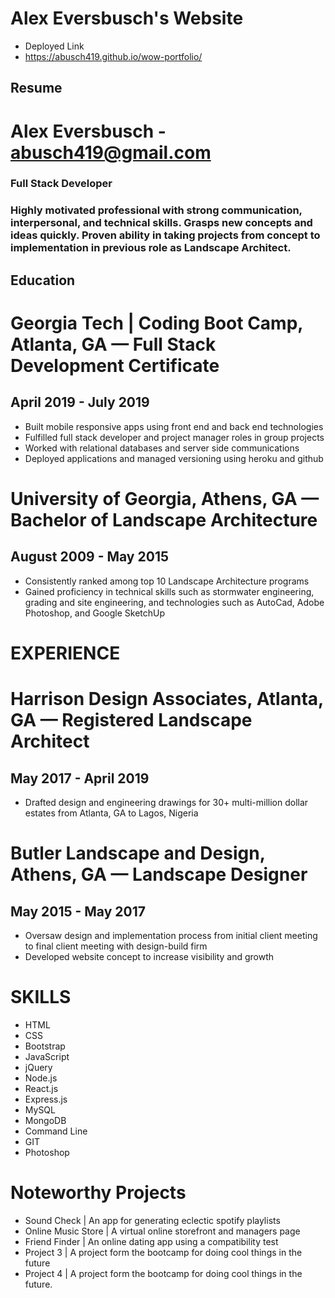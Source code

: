 # Alex Eversbusch's Website

* Deployed Link
* https://abusch419.github.io/wow-portfolio/


## Resume

# Alex Eversbusch - abusch419@gmail.com
### Full Stack Developer 
### Highly motivated professional with strong communication, interpersonal, and technical skills. Grasps new concepts and ideas quickly. Proven ability in taking projects from concept to implementation in previous role as Landscape Architect.

## Education 

# Georgia Tech | Coding Boot Camp, Atlanta, GA — Full Stack Development Certificate
## April 2019 - July 2019
* Built mobile responsive apps using front end and back end technologies 
* Fulfilled full stack developer and project manager roles in group projects
* Worked with relational  databases and server side communications
* Deployed applications and managed versioning  using heroku and github
 
# University of Georgia, Athens, GA — Bachelor of Landscape Architecture
## August 2009 - May 2015
* Consistently ranked among top 10 Landscape Architecture programs
* Gained proficiency in technical skills such as stormwater engineering, grading and site engineering, and technologies  such as AutoCad, Adobe Photoshop, and Google SketchUp

# EXPERIENCE

# Harrison Design Associates, Atlanta, GA — Registered Landscape Architect
## May 2017 - April 2019
* Drafted design and engineering drawings for  30+ multi-million dollar estates from Atlanta, GA to Lagos, Nigeria

# Butler Landscape and Design, Athens, GA — Landscape Designer
## May 2015 - May 2017
* Oversaw design and implementation process from initial client meeting to final client meeting with design-build firm 
* Developed website concept to increase visibility and growth

# SKILLS
* HTML
* CSS
* Bootstrap
* JavaScript
* jQuery
* Node.js
* React.js
* Express.js
* MySQL
* MongoDB
* Command Line
* GIT
* Photoshop


# Noteworthy Projects
* Sound Check | An app for generating eclectic spotify playlists
* Online Music Store | A virtual online storefront and managers page
* Friend Finder  | An online dating app using a compatibility test 
* Project 3   | A project form the bootcamp for doing cool things in the future
* Project 4   | A project form the bootcamp for doing cool things in the future.  




